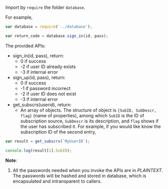 Import by `require` the folder `database`.

For example,

```js
var database = require('../database');

var return_code = database.sign_in(id, pass);
```

The provided APIs:

- sign_in(id, pass), return:
    - 0 if success
    - -2 if user ID already exists
    - -3 if internal error
- sign_up(id, pass), return:
    - 0 if success
    - -1 if password incorrect
    - -2 if user ID does not exist
    - -3 if internal error
- get_subscrs(userid), return:
    - An array of objects. The structure of object is `{SubID, SubDescr, flag}` (name of properties), among which `SubID` is the ID of subscription source, `SubDescr` is its description, and `flag` shows if the user has subscribed it. For example, if you would like know the subscription ID of the second entry,
```js
var result = get_subscrs(`MyUserID`);

console.log(result[1].SubID);    
```

__Note__:
1. All the passwords needed when you invoke the APIs are in _PLAINTEXT_. The passwords will be hashed and stored in database, which is encapsulated and intransparent to callers.
